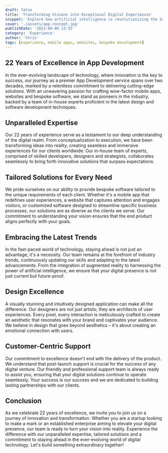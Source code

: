 ```yaml
---
draft: false
title: 'Transforming Visions into Exceptional Digital Experiences'
snippet: 'Explore how artificial intelligence is revolutionizing the SaaS industry.'
cover: './assets/app-concept.jpg'
publishDate: '2023-08-06 13:55'
category: 'Experience'
author: 'Chris'
tags: [experience, mobile apps, websites, bespoke development]
---
```


## 22 Years of Excellence in App Development

In the ever-evolving landscape of technology, where innovation is the key to success, our journey as a premier App Development service spans over two decades, marked by a relentless commitment to delivering cutting-edge solutions. With an unwavering passion for crafting wow-factor mobile apps, websites and bespoke software, we stand as pioneers in the industry, backed by a team of in-house experts proficient in the latest design and software development techniques.

## Unparalleled Expertise

Our 22 years of experience serve as a testament to our deep understanding of the digital realm. From conceptualization to execution, we have been transforming ideas into reality, creating seamless and immersive experiences for our clients worldwide. Our in-house team of experts, comprised of skilled developers, designers and strategists, collaborates seamlessly to bring forth innovative solutions that surpass expectations.

## Tailored Solutions for Every Need

We pride ourselves on our ability to provide bespoke software tailored to the unique requirements of each client. Whether it's a mobile app that redefines user experiences, a website that captures attention and engages visitors, or customized software designed to streamline specific business processes, our solutions are as diverse as the clients we serve. Our commitment to understanding your vision ensures that the end product aligns perfectly with your goals.

## Embracing the Latest Trends

In the fast-paced world of technology, staying ahead is not just an advantage; it's a necessity. Our team remains at the forefront of industry trends, continuously updating our skills and adapting to the latest advancements. From the integration of augmented reality to harnessing the power of artificial intelligence, we ensure that your digital presence is not just current but future-proof.

## Design Excellence

A visually stunning and intuitively designed application can make all the difference. Our designers are not just artists; they are architects of user experiences. Every pixel, every interaction is meticulously crafted to create an aesthetic that resonates with your brand and captivates your audience. We believe in design that goes beyond aesthetics – it's about creating an emotional connection with users.

## Customer-Centric Support

Our commitment to excellence doesn't end with the delivery of the product. We understand that post-launch support is crucial for the success of any digital venture. Our friendly and professional support team is always ready to assist you, ensuring that your digital solutions continue to operate seamlessly. Your success is our success and we are dedicated to building lasting partnerships with our clients.

## Conclusion

As we celebrate 22 years of excellence, we invite you to join us on a journey of innovation and transformation. Whether you are a startup looking to make a mark or an established enterprise aiming to elevate your digital presence, our team is ready to turn your vision into reality. Experience the difference with our unparalleled expertise, tailored solutions and a commitment to staying ahead in the ever-evolving world of digital technology. Let's build something extraordinary together!
